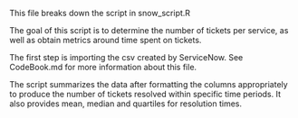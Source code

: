 This file breaks down the script in snow_script.R

The goal of this script is to determine the number of tickets per service, as well as obtain metrics around time spent on tickets.

The first step is importing the csv created by ServiceNow. See CodeBook.md for more information about this file.

The script summarizes the data after formatting the columns appropriately to produce the number of tickets resolved within specific time periods. It also provides mean, median and quartiles for resolution times. 
